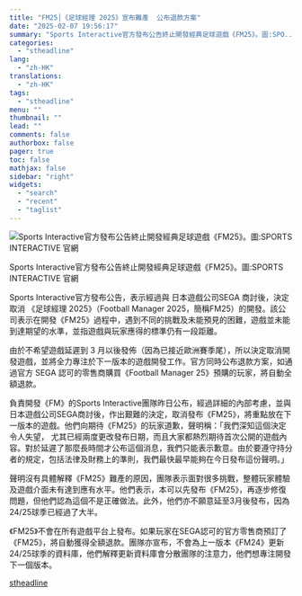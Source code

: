 ```yaml
---
title: "FM25│《足球經理 2025》宣布難產  公布退款方案"
date: "2025-02-07 19:56:17"
summary: "Sports Interactive官方發布公告終止開發經典足球遊戲《FM25》。圖:SPO..."
categories:
  - "stheadline"
lang:
  - "zh-HK"
translations:
  - "zh-HK"
tags:
  - "stheadline"
menu: ""
thumbnail: ""
lead: ""
comments: false
authorbox: false
pager: true
toc: false
mathjax: false
sidebar: "right"
widgets:
  - "search"
  - "recent"
  - "taglist"
---
```


![Sports Interactive官方發布公告終止開發經典足球遊戲《FM25》。圖:SPORTS INTERACTIVE 官網](https://image.stheadline.com/f/680p0/0x0/100/none/613e9778a646bf96b57abf8da67c8380/stheadline/inewsmedia/20250207/_2025020719520770611.jpg)

Sports Interactive官方發布公告終止開發經典足球遊戲《FM25》。圖:SPORTS INTERACTIVE 官網




Sports Interactive官方發布公告，表示經過與 日本遊戲公司SEGA 商討後，決定取消 《足球經理 2025》（Football Manager 2025，簡稱FM25）的開發。該公司表示在開發《FM25》過程中，遇到不同的挑戰及未能預見的困難，遊戲並未能到達期望的水準，並指遊戲與玩家應得的標準仍有一段距離。

由於不希望遊戲延遲到 3 月以後發佈（因為已接近歐洲賽季尾），所以決定取消開發遊戲，並將全力專注於下一版本的遊戲開發工作。官方同時公布退款方案，如通過官方 SEGA 認可的零售商購買《Football Manager 25》預購的玩家，將自動全額退款。

負責開發《FM》的Sports Interactive團隊昨日公布，經過詳細的內部考慮，並與日本遊戲公司SEGA商討後，作出艱難的決定，取消發布《FM25》，將重點放在下一版本的遊戲。他們向期待《FM25》的玩家道歉，聲明稱：「我們深知這個決定令人失望， 尤其已經兩度更改發布日期，而且大家都熱烈期待首次公開的遊戲內容。對於延遲了那麼長時間才公布這個消息，我們只能表示歉意。由於要遵守持分者的規定，包括法律及財務上的準則，我們最快最早能夠在今日發布這份聲明。」

聲明沒有具體解釋《FM25》難產的原因，團隊表示面對很多挑戰，整體玩家體驗及遊戲介面未有達到應有水平。他們表示，本可以先發布《FM25》，再逐步修復問題，但他們認為這個不是正確做法。此外，他們亦不願意延至3月後發布，因為24/25球季已經過了大半。

《FM25》不會在所有遊戲平台上發布。如果玩家在SEGA認可的官方零售商預訂了《FM25》，將自動獲得全額退款。團隊亦宣布，不會為上一版本《FM24》更新24/25球季的資料庫，他們解釋更新資料庫會分散團隊的注意力，他們想專注開發下一個版本。

[stheadline](https://std.stheadline.com/realtime/article/2051459/即時-體育-FM25│-足球經理-2025-宣布難產-公布退款方案)
